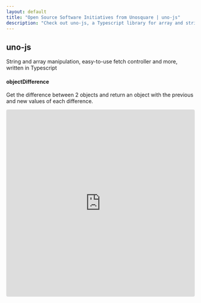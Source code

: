 ```yaml
---
layout: default
title: "Open Source Software Initiatives from Unosquare | uno-js"
description: "Check out uno-js, a Typescript library for array and string manipulation."
---
```


<div class="container content-home">
  <h2>uno-js</h2>
  <p>String and array manipulation, easy-to-use fetch controller and more, written in Typescript</p>
</div>
  <div class="container content-home">
    <div class="col-12 mb-4 d-flex flex-row">
    <div class="uno-desc">
        <h4 class="text-uppercase">objectDifference</h4>
          <p>
            Get the difference between 2 objects and return an object with the previous and new values of each difference.
          </p>
          </div>
          <div class="uno-sandbox">
          <iframe
            src="https://codesandbox.io/embed/uno-jsobjectdifference-q4okk?fontsize=14&hidenavigation=1&theme=dark&previewwindow=console&view=preview"
            style="width:100%; height:500px; border:0; border-radius: 4px; overflow:hidden;"
            title="uno-js/objectDifference"
            allow="geolocation; microphone; camera; midi; vr; accelerometer; gyroscope; payment; ambient-light-sensor; encrypted-media; usb"
            sandbox="allow-modals allow-forms allow-popups allow-scripts allow-same-origin"
          ></iframe>
          </div>
      </div>
  </div>
</div>
